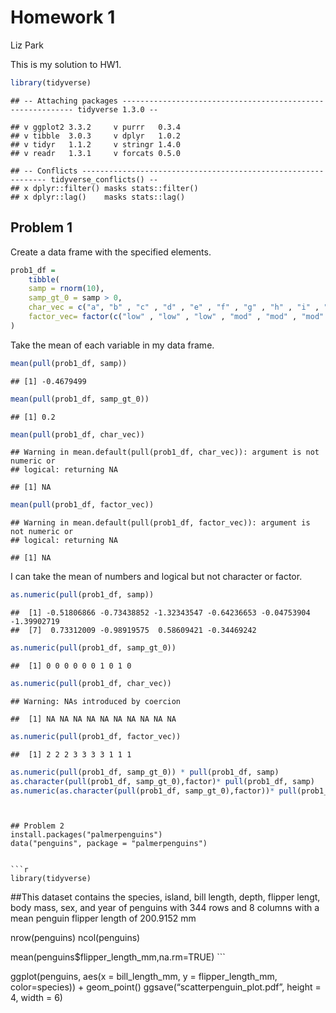 Homework 1
================
Liz Park

This is my solution to HW1.

``` r
library(tidyverse)
```

    ## -- Attaching packages ----------------------------------------------------------- tidyverse 1.3.0 --

    ## v ggplot2 3.3.2     v purrr   0.3.4
    ## v tibble  3.0.3     v dplyr   1.0.2
    ## v tidyr   1.1.2     v stringr 1.4.0
    ## v readr   1.3.1     v forcats 0.5.0

    ## -- Conflicts -------------------------------------------------------------- tidyverse_conflicts() --
    ## x dplyr::filter() masks stats::filter()
    ## x dplyr::lag()    masks stats::lag()

## Problem 1

Create a data frame with the specified elements.

``` r
prob1_df =
    tibble(
    samp = rnorm(10),
    samp_gt_0 = samp > 0,
    char_vec = c("a", "b" , "c" , "d" , "e" , "f" , "g" , "h" , "i" , "j"),
    factor_vec= factor(c("low" , "low" , "low" , "mod" , "mod" , "mod" , "mod" , "high" , "high" , "high"))
)
```

Take the mean of each variable in my data frame.

``` r
mean(pull(prob1_df, samp))
```

    ## [1] -0.4679499

``` r
mean(pull(prob1_df, samp_gt_0))
```

    ## [1] 0.2

``` r
mean(pull(prob1_df, char_vec))
```

    ## Warning in mean.default(pull(prob1_df, char_vec)): argument is not numeric or
    ## logical: returning NA

    ## [1] NA

``` r
mean(pull(prob1_df, factor_vec))
```

    ## Warning in mean.default(pull(prob1_df, factor_vec)): argument is not numeric or
    ## logical: returning NA

    ## [1] NA

I can take the mean of numbers and logical but not character or factor.

``` r
as.numeric(pull(prob1_df, samp))
```

    ##  [1] -0.51806866 -0.73438852 -1.32343547 -0.64236653 -0.04753904 -1.39902719
    ##  [7]  0.73312009 -0.98919575  0.58609421 -0.34469242

``` r
as.numeric(pull(prob1_df, samp_gt_0))
```

    ##  [1] 0 0 0 0 0 0 1 0 1 0

``` r
as.numeric(pull(prob1_df, char_vec))
```

    ## Warning: NAs introduced by coercion

    ##  [1] NA NA NA NA NA NA NA NA NA NA

``` r
as.numeric(pull(prob1_df, factor_vec))
```

    ##  [1] 2 2 2 3 3 3 3 1 1 1

``` r
as.numeric(pull(prob1_df, samp_gt_0)) * pull(prob1_df, samp)
as.character(pull(prob1_df, samp_gt_0),factor)* pull(prob1_df, samp)
as.numeric(as.character(pull(prob1_df, samp_gt_0),factor))* pull(prob1_df, samp)
```

```` 


## Problem 2
install.packages("palmerpenguins")
data("penguins", package = "palmerpenguins")


```r
library(tidyverse)
````

\#\#This dataset contains the species, island, bill length, depth,
flipper lengt, body mass, sex, and year of penguins with 344 rows and 8
columns with a mean penguin flipper length of 200.9152 mm

nrow(penguins) ncol(penguins)

mean(penguins$flipper\_length\_mm,na.rm=TRUE) \`\`\`

ggplot(penguins, aes(x = bill\_length\_mm, y = flipper\_length\_mm,
color=species)) + geom\_point() ggsave(“scatterpenguin\_plot.pdf”,
height = 4, width = 6)

